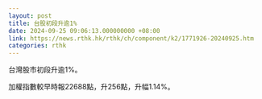```yaml
---
layout: post
title: 台股初段升逾1%
date: 2024-09-25 09:06:13.000000000 +08:00
link: https://news.rthk.hk/rthk/ch/component/k2/1771926-20240925.htm
categories: rthk
---
```


台灣股市初段升逾1%。

加權指數較早時報22688點，升256點，升幅1.14%。
